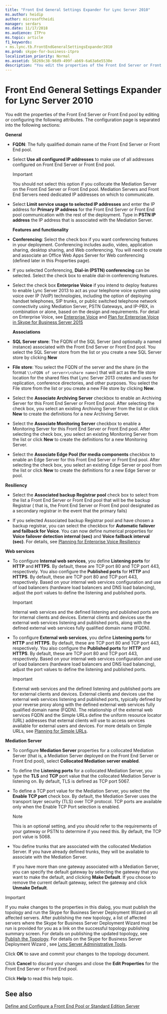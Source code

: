 ```yaml
---
title: "Front End General Settings Expander for Lync Server 2010"
ms.author: heidip
author: microsoftheidi
manager: serdars
ms.date: 11/17/2018
ms.audience: ITPro
ms.topic: article
f1_keywords:
- ms.lync.tb.FrontEndGeneralSettingsExpander2010
ms.prod: skype-for-business-itpro
localization_priority: Normal
ms.assetid: 58269c38-98d9-499f-ab69-6a63a6e5530e
description: "You edit the properties of the Front End Server or Front End pool by editing or configuring the following attributes. The configuration page is separated into the following sections:"
---
```


# Front End General Settings Expander for Lync Server 2010

You edit the properties of the Front End Server or Front End pool by editing or configuring the following attributes. The configuration page is separated into the following sections:

 **General**

- **FQDN**: The fully qualified domain name of the Front End Server or Front End pool.

- Select **Use all configured IP addresses** to make use of all addresses configured on Front End Server or Front End pool.

    > [!IMPORTANT]
    > You should not select this option if you collocate the Mediation Server on the Front End Server or Front End pool. Mediation Servers and Front End Servers need dedicated IP addresses on which to communicate.

- Select **Limit service usage to selected IP addresses** and enter the IP address for **Primary IP address** for the Front End Server or Front End pool communication with the rest of the deployment. Type in **PSTN IP address** the IP address that is associated with the Mediation Server.

    **Features and functionality**

- **Conferencing**: Select the check box if you want conferencing features in your deployment. Conferencing includes audio, video, application sharing, desktop sharing, and Web conferencing. You will need to create and associate an Office Web Apps Server for Web conferencing (defined later in this Properties page).

- If you selected Conferencing, **Dial-in (PSTN) conferencing** can be selected. Select the check box to enable dial-in conferencing features.

- Select the check box **Enterprise Voice** if you intend to deploy features to enable Lync Server 2013 to act as your telephone voice system using voice over IP (VoIP) technologies, including the option of deploying handset telephones, SIP trunks, or public switched telephone network connectivity using Mediation Server, PSTN Gateways, and IP-PBX, in combination or alone, based on the design and requirements. For detail on Enterprise Voice, see [Enterprise Voice](https://technet.microsoft.com/library/c9da8099-6f4f-4346-ac67-f041bb96072c.aspx) and [Plan for Enterprise Voice in Skype for Business Server 2015](../../plan-your-deployment/enterprise-voice-solution/enterprise-voice.md)

    **Associations**

- **SQL Server store**: The FQDN of the SQL Server (and optionally a named instance) associated with the Front End Server or Front End pool. You select the SQL Server store from the list or you create a new SQL Server store by clicking **New**

- **File store**: You select the FQDN of the server and the share (in the format  `\\<FQDN of server>\<share name>`) that will act as the file store location for the shared files that Lync Server 2013 creates and uses for replication, conference directories, and other purposes. You select the File store from the list or you create a new File store by clicking **New**.

- Select the **Associate Archiving Server** checkbox to enable an Archiving Server for this Front End Server or Front End pool. After selecting the check box, you select an existing Archiving Server from the list or click **New** to create the definitions for a new Archiving Server.

- Select the **Associate Monitoring Server** checkbox to enable a Monitoring Server for this Front End Server or Front End pool. After selecting the check box, you select an existing Monitoring Server from the list or click **New** to create the definitions for a new Monitoring Server.

- Select the **Associate Edge Pool (for media components** checkbox to enable an Edge Server for this Front End Server or Front End pool. After selecting the check box, you select an existing Edge Server or pool from the list or click **New** to create the definitions for a new Edge Server or pool.

 **Resiliency**

- Select the **Associated backup Registrar pool** check box to select from the list a Front End Server or Front End pool that will be the backup Registrar ( that is, the Front End Server or Front End pool designated as a secondary registrar in the event that the primary fails)

- If you selected Associated backup Registrar pool and have chosen a backup registrar, you can select the checkbox for **Automatic failover and failback for Voice**. You can now define numerical properties for **Voice failover detection internal (sec)** and **Voice failback interval (sec)**. For details, see [Planning for Enterprise Voice Resiliency](https://technet.microsoft.com/library/ca116700-1055-4ca5-9b87-4c7f380c3655.aspx)

 **Web services**

- To configure **Internal web services**, you define **Listening ports** for **HTTP** and **HTTPS**. By default, these are TCP port 80 and TCP port 443, respectively. You also configure the **Published ports** for **HTTP** and **HTTPS**. By default, these are TCP port 80 and TCP port 443, respectively. Based on your internal web services configuration and use of load balancers (hardware load balancers and DNS load balancing), adjust the port values to define the listening and published ports.

    > [!IMPORTANT]
    > Internal web services and the defined listening and published ports are for internal clients and devices. External clients and devices use the external web services listening and published ports, along with the defined external web services fully qualified domain name (FQDN).

- To configure **External web services**, you define **Listening ports** for **HTTP** and **HTTPS**. By default, these are TCP port 80 and TCP port 443, respectively. You also configure the **Published ports** for **HTTP** and **HTTPS**. By default, these are TCP port 80 and TCP port 443, respectively. Based on your internal web services configuration and use of load balancers (hardware load balancers and DNS load balancing), adjust the port values to define the listening and published ports.

    > [!IMPORTANT]
    > External web services and the defined listening and published ports are for external clients and devices. External clients and devices use the external web services listening and published ports, typically defined by your reverse proxy along with the defined external web services fully qualified domain name (FQDN). The relationship of the external web services FQDN and the Simple URLs define the uniform resource locator (URL) addresses that external clients will use to access services available for external users and devices. For more details on Simple URLs, see [Planning for Simple URLs](https://technet.microsoft.com/library/20e4f4b6-b7ff-4297-b00d-d1211ee800ac.aspx).

 **Mediation Server**

- To configure **Mediation Server** properties for a collocated Mediation Server (that is, a Mediation Server deployed on the Front End Server or Front End pool), select **Collocated Mediation server enabled**.

- To define the **Listening ports** for a collocated Mediation Server, you type the **TLS** and **TCP** port value that the collocated Mediation Server is listening on. By default, TLS is defined as TCP port 5067.

- To define a TCP port value for the Mediation Server, you select the **Enable TCP port** check box. By default, the Mediation Server uses the transport layer security (TLS) over TCP protocol. TCP ports are available only when the Enable TCP Port selection is enabled.

    > [!NOTE]
    > This is an optional setting, and you should refer to the requirements of your gateway or PSTN to determine if you need this. By default, the TCP port value is 5068.

- You define trunks that are associated with the collocated Mediation Server. If you have already defined trunks, they will be available to associate with the Mediation Server.

    If you have more than one gateway associated with a Mediation Server, you can specify the default gateway by selecting the gateway that you want to make the default, and clicking **Make Default**. If you choose to remove the current default gateway, select the gateway and click **Unmake Default**.

> [!IMPORTANT]
> If you make changes to the properties in this dialog, you must publish the topology and run the Skype for Business Server Deployment Wizard on all affected servers. After publishing the new topology, a list of affected servers where the Skype for Business Server Deployment Wizard must be run is provided for you as a link on the successful topology publishing summary screen. For details on publishing the updated topology, see [Publish the Topology](https://technet.microsoft.com/library/3b5a744b-b3a8-4538-a55e-e2e4f72dff47.aspx). For details on the Skype for Business Server Deployment Wizard , see [Lync Server Administrative Tools](https://technet.microsoft.com/library/9b006f93-4f3d-461d-89b8-e80a34fdb3c5.aspx).

Click **OK** to save and commit your changes to the topology document.

Click **Cancel** to discard your changes and close the **Edit Properties** for the Front End Server or Front End pool.

Click **Help** to read this help topic.

## See also

[Define and Configure a Front End Pool or Standard Edition Server](https://technet.microsoft.com/library/713fc263-23dd-414a-b001-82932e4fe966.aspx)